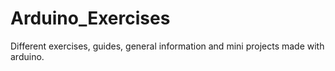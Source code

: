 # Arduino_Exercises
 Different exercises, guides, general information and mini projects made with arduino.
